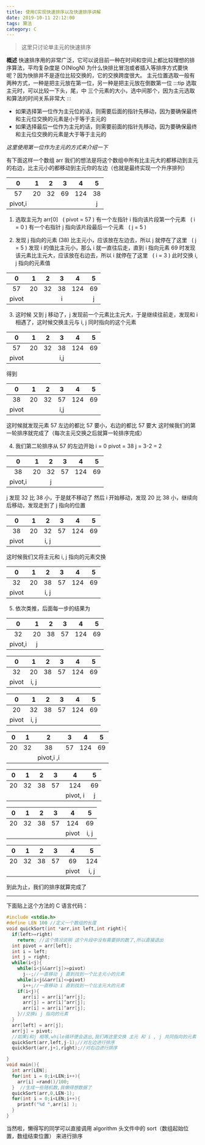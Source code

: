 ```yaml
---
title: 使用C实现快速排序以及快速排序讲解
date: 2019-10-11 22:12:00
tags: 算法
category: C
---
```


> 这里只讨论单主元的快速排序

**概述**
快速排序用的非常广泛，它可以说目前一种在时间和空间上都比较理想的排序算法，平均复杂度是 O(NlogN)
为什么快排比冒泡或者插入等排序方式要快呢？因为快排并不是逐位比较交换的，它的交换跨度很大。
主元位置选取一般有两种方式，一种是把主元放在第一位，另一种是把主元放在倒数第一位
:::tip
选取主元时，可以比较一下头，尾，中 三个元素的大小，选中间那个，因为主元选取和算法的时间关系非常大
:::
- 如果选择第一位作为主元位的话，则需要后面的指针先移动，因为要确保最终和主元位交换的元素是小于等于主元的
- 如果选择最后一位作为主元的话，则需要前面的指针先移动，因为要确保最终和主元位交换的元素是大于等于主元的

*这里使用第一位作为主元的方式来介绍一下*

有下面这样一个数组 arr
我们的想法是将这个数组中所有比主元大的都移动到主元的右边，比主元小的都移动到主元你的左边（也就是最终实现一个升序排列）

|   0   |  1  |  2  |  3  |  4  |  5  |
|:-----:|:---:|:---:|:---:|:---:|:---:|
|  57   |  20 |  32 |  69 | 124 |  38 |
|pivot,i|     |     |     |     |  j  |

1.  选取主元为 arr[0] &nbsp; ( pivot = 57 )
  有一个左指针 i 指向该片段第一个元素 &nbsp; ( i = 0 )
  有一个右指针 j 指向该片段最后一个元素 &nbsp; ( j = 5 )

2.  发现 j 指向的元素 (38) 比主元小，应该放在左边去，所以 j 就停在了这里  &nbsp; ( j = 5 )
  发现 i 的值比主元小，那么 i 就一直往后走，直到 i 指向元素 69 时发现该元素比主元大，应该放在右边去，所以 i 就停在了这里  &nbsp; ( i = 3 )
  此时交换 i, j 指向的元素值

  |  0  |  1  |  2  |  3  |  4  |  5  |
  |:---:|:---:|:---:|:---:|:---:|:---:|
  |  57 |  20 |  32 |  38 | 124 |  69 |
  |pivot|     |     |  i  |     |  j  |

3.  这时候 又到 j 移动了，j 发现前一个元素比主元大，于是继续往前走，发现和 i 相遇了，这时候交换主元与 i, j 同时指向的这个元素

  |  0  |  1  |  2  |  3  |  4  |  5  |
  |:---:|:---:|:---:|:---:|:---:|:---:|
  |  57 |  20 |  32 |  38 | 124 |  69 |
  |pivot|     |     | i,j |     |     |

  得到

  |  0  |  1  |  2  |  3  |  4  |  5  |
  |:---:|:---:|:---:|:---:|:---:|:---:|
  |  38 |  20 |  32 |  57 | 124 |  69 |
  |pivot|     |     | i,j |     |     |

  这时候就发现元素 57 左边的都比 57 要小，右边的都比 57 要大
  这时候我们的第一轮排序就完成了（每次主元交换之后就算一轮排序完成）

4.  我们第二轮排序从 57 的左边开始
  i = 0
  pivot = 38
  j = 3-2 = 2

  |   0   |  1  |  2  |  3  |  4  |  5  |
  |:-----:|:---:|:---:|:---:|:---:|:---:|
  |   38  |  20 |  32 |  57 | 124 |  69 |
  |pivot,i|     |  j  |     |     |     |

  j 发现 32 比 38 小，于是就不移动了
  然后 i 开始移动，发现 20 比 38 小，继续向后移动，发现走到了 j 指向的位置

  |   0   |  1  |  2  |  3  |  4  |  5  |
  |:-----:|:---:|:---:|:---:|:---:|:---:|
  |   38  |  20 |  32 |  57 | 124 |  69 |
  |pivot  |     | i, j|     |     |     |

  这时候我们又将主元和 i, j 指向的元素交换

  |   0   |  1  |  2  |  3  |  4  |  5  |
  |:-----:|:---:|:---:|:---:|:---:|:---:|
  |   32  |  20 |  38 |  57 | 124 |  69 |
  |pivot  |     | i, j|     |     |     |

5. 依次类推，后面每一步的结果为

  |   0   |  1  |  2  |  3  |  4  |  5  |
  |:-----:|:---:|:---:|:---:|:---:|:---:|
  |   32  |  20 |  38 |  57 | 124 |  69 |
  |pivot,i|  j  |     |     |     |     |


  |   0   |  1  |  2  |  3  |  4  |  5  |
  |:-----:|:---:|:---:|:---:|:---:|:---:|
  |   32  |  20 |  38 |  57 | 124 |  69 |
  |pivot  | i, j|     |     |     |     |


  |   0   |  1  |  2  |  3  |  4  |  5  |
  |:-----:|:---:|:---:|:---:|:---:|:---:|
  |   20  |  32 |  38 |  57 | 124 |  69 |
  |pivot  | i, j|     |     |     |     |


  |   0   |  1  |  2            |  3  |  4  |  5  |
  |:-----:|:---:|:-------------:|:---:|:---:|:---:|
  |   20  |  32 |  38           |  57 | 124 |  69 |
  |       |     |  pivot,i ,i   |     |     |     |


  |   0   |  1  |  2  |  3  |  4          |  5  |
  |:-----:|:---:|:---:|:---:|:-----------:|:---:|
  |   20  |  32 |  38 |  57 | 124         |  69 |
  |       |     |     |     |  pivot, i   |  j  |


  |   0   |  1  |  2  |  3  |  4          |  5  |
  |:-----:|:---:|:---:|:---:|:-----------:|:---:|
  |   20  |  32 |  38 |  57 | 124         |  69 |
  |       |     |     |     |  pivot      | i, j|


  |   0   |  1  |  2  |  3  |  4          |  5  |
  |:-----:|:---:|:---:|:---:|:-----------:|:---:|
  |   20  |  32 |  38 |  57 | 69          | 124 |
  |       |     |     |     |  pivot      | i, j|

到此为止，我们的排序就算完成了

---
下面贴上这个方法的 C 语言代码：

```C
#include <stdio.h>
#define LEN 100 //定义一个数组的长度
void quickSort(int *arr,int left,int right){
  if(left>=right)
    return; //这个情况说明 这个片段中没有需要排的数了,所以直接退出
  int pivot = arr[left];
  int i = left;
  int j = right;
  while(i<j){
    while(i<j&&arr[j]>=pivot)
      j--;//一直移动 j 直到找到一个比主元小的元素
    while(i<j&&arr[i]<=pivot)
      i++;//一直移动 i 直到找到一个比主元大的元素
    if(i<j){
      arr[i] = arr[i]^arr[j];
      arr[j] = arr[i]^arr[j];
      arr[i] = arr[i]^arr[j];
    }//交换i j 指向的元素
  }
  arr[left] = arr[j];
  arr[j] = pivot;
  //如果i和j 相等,while循环便会退出,我们再这里交换 主元 和 i , j 共同指向的元素
  quickSort(arr,left,j-1);//对左边进行排序
  quickSort(arr,j+1,right);//对右边进行排序

}
void main(){
  int arr[LEN];
  for(int i = 0;i<LEN;i++){
    arr[i] =rand()/100;
  }  //生成一些随机数,我懒得想数据了
  quickSort(arr,0,LEN-1);
  for(int i = 0;i<LEN;i++){
    printf("%d ",arr[i] );
  }
}
```

当然啦，懒得写的同学可以直接调用 algorithm 头文件中的 sort（数组起始位置，数组结束位置） 来进行排序
